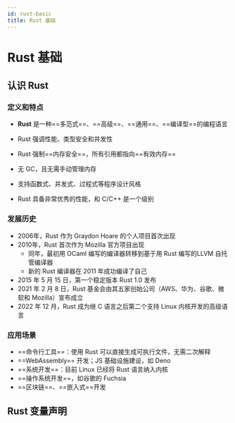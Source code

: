 ```yaml
---
id: rust-basic
title: Rust 基础
---
```

# Rust 基础

## 认识 Rust

### 定义和特点

- **Rust** 是一种==多范式==、==高级==、==通用==、==编译型==的编程语言
- Rust 强调性能、类型安全和并发性
- Rust 强制==内存安全==，所有引用都指向==有效内存==
- 无 GC，且无需手动管理内存

- 支持函数式、并发式、过程式等程序设计风格
- Rust 具备非常优秀的性能，和 C/C++ 是一个级别



### 发展历史

- 2006年，Rust 作为 Graydon Hoare 的个人项目首次出现
- 2010年，Rust 首次作为 Mozilla 官方项目出现
  - 同年，最初用 OCaml 编写的编译器转移到基于用 Rust 编写的LLVM 自托管编译器
  - 新的 Rust 编译器在 2011 年成功编译了自己
- 2015 年 5 月 15 日，第一个稳定版本 Rust 1.0 发布
- 2021 年 2 月 8 日，Rust 基金会由其五家创始公司（AWS、华为、谷歌、微软和 Mozilla）宣布成立
- 2022 年 12 月，Rust 成为继 C 语言之后第二个支持 Linux 内核开发的高级语言



### 应用场景

- ==命令行工具==：使用 Rust 可以直接生成可执行文件，无需二次解释
- ==WebAssembly== 开发；JS 基础设施建设，如 Deno
- ==系统开发==：目前 Linux 已经将 Rust 语言纳入内核
- ==操作系统开发==，如谷歌的 Fuchsia
- ==区块链==、==嵌入式==开发





## Rust 变量声明
